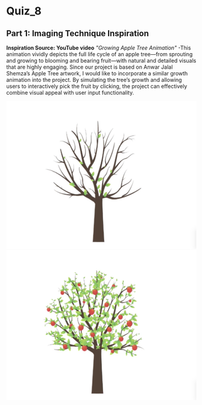 # Quiz_8
## Part 1: Imaging Technique Inspiration
**Inspiration Source: YouTube video** *"Growing Apple Tree Animation"*
-This animation vividly depicts the full life cycle of an apple tree—from sprouting and growing to blooming and bearing fruit—with natural and detailed visuals that are highly engaging. 
Since our project is based on Anwar Jalal Shemza’s Apple Tree artwork, I would like to incorporate a similar growth animation into the project. By simulating the tree’s growth and allowing 
users to interactively pick the fruit by clicking, the project can effectively combine visual appeal with user input functionality.

![apple_tree_animation_1](readmeImages/apple_tree_animation_1.png)
![apple_tree_animation_1](readmeImages/apple_tree_animation_2.png)




